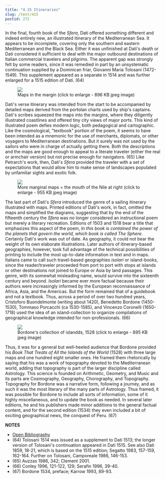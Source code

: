```yaml
---
title: "4.15 Itineraries"
slug: /text/415
postid: 272
---
```

In the final, fourth book of the *Sfera*, Dati offered something different and indeed entirely new, an illustrated itinerary of the Mediterranean Sea. It appears to be incomplete, covering only the southern and eastern Mediterranean and the Black Sea. Either it was unfinished at Dati's death or Dati considered it sufficient to deal with the major outbound destinations of Italian commercial travelers and pilgrims. The apparent gap was strongly felt by some readers, since it was remedied in part by an unsystematic continuation supplied by a Dominican friar, Giovanni Maria Tolosani (1472-1549). This supplement appeared as a separate in 1514 and was further enlarged for a 1515 edition of Dati. (64)


<figure class="mkdn-figure">
    <div onClick="createLightbox('/images_full/4.00_Chapter_Four/HFS_089.03.jpg','Maps in the margin (click to enlarge - 896 KB jpeg image)')" class="mkdn-image-link" id="lbimage">
    <img class="mkdn-image" src="/images_full/4.00_Chapter_Four/HFS_089.03.jpg" />
    <figcaption class="mkdn-figcaption">Maps in the margin (click to enlarge - 896 KB jpeg image)</figcaption>
    </div>
</figure>

Dati's verse itinerary was intended from the start to be accompanied by detailed maps derived from the portolan charts used by ship's captains. Dati's scribes squeezed the maps into the margins, where they diligently illustrated coastlines and offered tiny city views of major ports. This kind of illustrated poem defies modern logic, both pedagogical and cartographic. Like the cosmological, "textbook" portion of the poem, it seems to have been intended as a mnemonic for the use of merchants, diplomats, or other voyagers to Mediterranean destinations. But it surely was not used by the sailors who were in charge of actually getting there. Both the descriptions and the maps are good enough to appeal to a literate traveler (either the real or armchair version) but not precise enough for navigators. (65) Like Petrarch's work, then, Dati's *Sfera* provided the traveler with a set of expectations that would allow him to make sense of landscapes populated by unfamiliar sights and exotic folk.


<figure class="mkdn-figure">
    <div onClick="createLightbox('/images_full/4.00_Chapter_Four/HFS_089.05.jpg','More marginal maps = the mouth of the Nile at right (click to enlarge - 955 KB jpeg image)')" class="mkdn-image-link" id="lbimage">
    <img class="mkdn-image" src="/images_full/4.00_Chapter_Four/HFS_089.05.jpg" />
    <figcaption class="mkdn-figcaption">More marginal maps = the mouth of the Nile at right (click to enlarge - 955 KB jpeg image)</figcaption>
    </div>
</figure>

The last part of Dati's *Sfera* introduced the genre of a sailing itinerary illustrated with maps. Printed editions of Dati's work, in fact, omitted the maps and simplified the diagrams, suggesting that by the end of the fifteenth century the *Sfera* was no longer considered an instructional poem but merely a literary recreation. Editions of 1503 and 1518 bear a title that emphasizes this aspect of the poem, *In this book is contained the power of the planets that govern the world, which book is called The Sphere*. Certainly Dati's work was out of date. As geography, it could not bear the weight of its own elaborate illustrations. Later authors of itinerary-based geographies, however, took full advantage of the technical possibilities of printing to include the most up-to-date information in text and in maps. Italians came to call such travel-based geographies *isolari* or island-books, since the reader/traveler proceeded from port to port with stops at islands or other destinations not joined to Europe or Asia by land passages. This genre, with its somewhat misleading name, would survive into the sixteenth century and beyond. *Isolari* became ever more factual because their authors were increasingly informed by the European reconnaissance of Africa, Asia, and the Americas. But the form remained that of a guidebook and not a textbook. Thus, across a period of over two hundred years, Cristoforo Buondelmonte (writing about 1420), Benedetto Bordone (1450-1530), Tommaso Porcacchi (ca 1530-1585), and Vincenzo Coronelli (1650-1718) used the idea of an island-collection to organize compilations of geographical knowledge intended for non-professionals. (66)


<figure class="mkdn-figure">
    <div onClick="createLightbox('/images_full/4.00_Chapter_Four/HFS_091.02.jpg','Bordone\'s collection of islandds, 1528 (click to enlarge - 895 KB jpeg image)')" class="mkdn-image-link" id="lbimage">
    <img class="mkdn-image" src="/images_full/4.00_Chapter_Four/HFS_091.02.jpg" />
    <figcaption class="mkdn-figcaption">Bordone's collection of islandds, 1528 (click to enlarge - 895 KB jpeg image)</figcaption>
    </div>
</figure>

Thus, it was for a general but well-heeled audience that Bordone provided his *Book That Treats of All the Islands of the World* (1528) with three large maps and one hundred eight smaller ones. He framed them rhetorically by saying that his was a work of topography devoted to the Mediterranean world, adding that topography is part of the larger discipline called Astrology. This science is founded on Arithmetic, Geometry, and Music and its parts are Cosmography, Geography, Chorography, and Topography. Topography for Bordone was a narrative form, following a journey, and as such it was the most literary of the many parts of Astrology. Thus framed, it was possible for Bordone to include all sorts of information, some of it highly miscellaneous, and to update the book as needed. In several later editions, he and his publishers made minor additions to the general factual content, and for the second edition (1534) they even included a bit of exciting geographical news, the conquest of Peru. (67)

**NOTES**
* [Open Bibliography](/bibliography.pdf)
* (64) Tolosani 1514 was issued as a supplement to Dati 1513; the longer version of Tolosani's continuation appeared in Dati 1515. See also Dati 1859, 18-21, which is based on the 1515 edition; Segatto 1983, 157-159, 162-164. Further on Tolosani, Camporeale 1986, 146-153.
* (65) Auzzas 1986, 342; Clement 2001.
* (66) Conley 1996, 121-122, 129; Serafin 1996, 39-40.
* (67) Bordone 1534, preface; Karrow 1993, 89-93.
